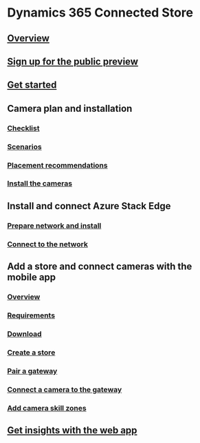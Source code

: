 # Dynamics 365 Connected Store
## [Overview](index.md)
## [Sign up for the public preview](sign-up.md)
## [Get started](get-started.md)
## Camera plan and installation
### [Checklist](camera-placement-checklist.md)
### [Scenarios](camera-placement-general.md)
### [Placement recommendations](camera-placement-recommendations.md)
### [Install the cameras](install-cameras.md)
## Install and connect Azure Stack Edge
### [Prepare network and install](ase-install.md)
### [Connect to the network](ase-connect.md)
## Add a store and connect cameras with the mobile app
### [Overview](mobile-app-overview.md)
### [Requirements](mobile-app-requirements.md)
### [Download](mobile-app-download.md)
### [Create a store](mobile-app-create-store.md)
### [Pair a gateway](mobile-app-pair-gateway.md)
### [Connect a camera to the gateway](mobile-app-add-cameras.md)
### [Add camera skill zones](mobile-app-add-camera-skill-zones.md)
## [Get insights with the web app](web-app-get-insights.md)
